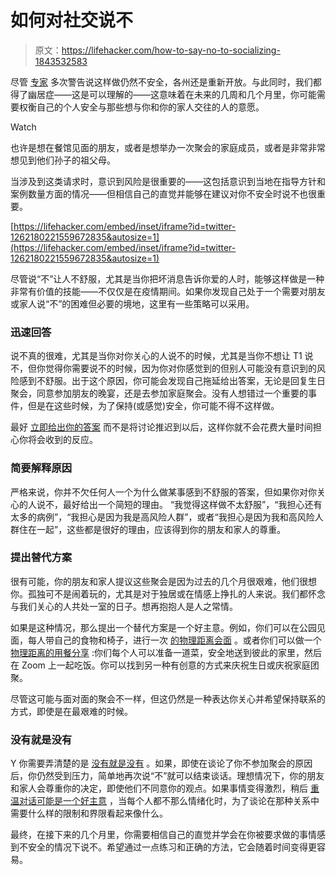 # 如何对社交说不

> 原文：<https://lifehacker.com/how-to-say-no-to-socializing-1843532583>

尽管 [专家](https://www.statnews.com/2020/04/30/reopening-some-states-heightens-risk-others/) 多次警告说这样做仍然不安全，各州还是重新开放。与此同时，我们都得了幽居症——这是可以理解的——这意味着在未来的几周和几个月里，你可能需要权衡自己的个人安全与那些想与你和你的家人交往的人的意愿。

Watch

也许是想在餐馆见面的朋友，或者是想举办一次聚会的家庭成员，或者是非常非常想见到他们孙子的祖父母。

当涉及到这类请求时，意识到风险是很重要的——这包括意识到当地在指导方针和案例数量方面的情况——但相信自己的直觉并能够在建议对你不安全时说不也很重要。

 [https://lifehacker.com/embed/inset/iframe?id=twitter-1262180221559672835&autosize=1](https://lifehacker.com/embed/inset/iframe?id=twitter-1262180221559672835&autosize=1) 

尽管说“不”让人不舒服，尤其是当你把坏消息告诉你爱的人时，能够这样做是一种非常有价值的技能——不仅仅是在疫情期间。如果你发现自己处于一个需要对朋友或家人说“不”的困难但必要的境地，这里有一些策略可以采用。

### 迅速回答

说不真的很难，尤其是当你对你关心的人说不的时候，尤其是当你不想让 T1 说不，但你觉得你需要说不的时候，因为你对你感觉到的但别人可能没有意识到的风险感到不舒服。出于这个原因，你可能会发现自己拖延给出答案，无论是回复生日聚会，同意参加朋友的晚宴，还是去参加家庭聚会。没有人想错过一个重要的事件，但是在这些时候，为了保持(或感觉)安全，你可能不得不这样做。

最好 [立即给出你的答案](https://www.themuse.com/advice/how-to-say-no-to-anyone-even-a-good-friend) 而不是将讨论推迟到以后，这样你就不会花费大量时间担心你将会收到的反应。

### 简要解释原因

严格来说，你并不欠任何人一个为什么做某事感到不舒服的答案，但如果你对你关心的人说不，最好给出一个简短的理由。 “我觉得这样做不太舒服”，“我担心还有太多的病例”，“我担心是因为我是高风险人群”，或者“我担心是因为我和高风险人群住在一起”，这些都是很好的理由，应该得到你的朋友和家人的尊重。

### 提出替代方案

很有可能，你的朋友和家人提议这些聚会是因为过去的几个月很艰难，他们很想你。孤独可不是闹着玩的，尤其是对于独居或在情感上挣扎的人来说。我们都怀念与我们关心的人共处一室的日子。想再抱抱人是人之常情。

如果是这种情况，那么提出一个替代方案是一个好主意。例如，你们可以在公园见面，每人带自己的食物和椅子，进行一次 [的物理距离会面](https://vitals.lifehacker.com/how-safe-is-it-to-socialize-outdoors-1843339830) 。或者你们可以做一个 [物理距离的用餐分享](https://offspring.lifehacker.com/how-to-share-a-meal-when-youre-physically-distancing-1843394813) :你们每个人可以准备一道菜，安全地送到彼此的家里，然后在 Zoom 上一起吃饭。你可以找到另一种有创意的方式来庆祝生日或庆祝家庭团聚。

尽管这可能与面对面的聚会不一样，但这仍然是一种表达你关心并希望保持联系的方式，即使是在最艰难的时候。

### 没有就是没有

Y 你需要弄清楚的是 [没有就是没有](https://www.bustle.com/p/how-to-say-no-to-your-friends-because-its-not-always-easy-to-share-your-needs-15643915) 。如果，即使在谈论了你不参加聚会的原因后，你仍然受到压力，简单地再次说“不”就可以结束谈话。理想情况下，你的朋友和家人会尊重你的决定，即使他们不同意你的观点。如果事情变得激烈，稍后 [重温对话可能是一个好主意](https://www.huffpost.com/entry/7-tips-for-saying-no-to-a_b_828759) ，当每个人都不那么情绪化时，为了谈论在那种关系中需要什么样的限制和界限看起来像什么。

最终，在接下来的几个月里，你需要相信自己的直觉并学会在你被要求做的事情感到不安全的情况下说不。希望通过一点练习和正确的方法，它会随着时间变得更容易。
